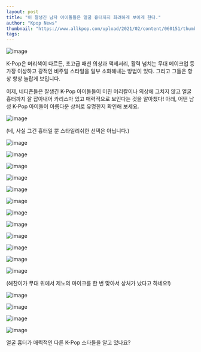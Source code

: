 ```yaml
---
layout: post
title: "이 잘생긴 남자 아이돌들은 얼굴 흉터까지 화려하게 보이게 한다."
author: "Kpop News"
thumbnail: "https://www.allkpop.com/upload/2021/02/content/060151/thumb/1612594294-20210206-scars.jpg"
tags: 
---
```



![image](https://www.allkpop.com/upload/2021/02/content/060151/1612594294-20210206-scars.jpg)

K-Pop은 머리색이 다르든, 초고급 패션 의상과 액세서리, 활력 넘치는 무대 메이크업 등 가장 이상하고 광적인 비주얼 스타일을 일부 소화해내는 방법이 있다. 그리고 그들은 항상 항상 놀랍게 보입니다.

이제, 네티즌들은 잘생긴 K-Pop 아이돌들이 미친 머리칼이나 의상에 그치지 않고 얼굴 흉터까지 잘 잡아내어 카리스마 있고 매력적으로 보인다는 것을 알아챘다! 아래, 어떤 남성 K-Pop 아이돌이 아름다운 상처로 유명한지 확인해 보세요.

![image](https://www.allkpop.com/upload/2021/02/content/060152/1612594330-1.jpeg)

(네, 사실 그건 흉터일 뿐 스타일리쉬한 선택은 아닙니다.)

![image](https://www.allkpop.com/upload/2021/02/content/060152/1612594330-2.jpeg)

![image](https://www.allkpop.com/upload/2021/02/content/060152/1612594330-4.jpeg)

![image](https://www.allkpop.com/upload/2021/02/content/060152/1612594330-5.jpeg)

![image](https://www.allkpop.com/upload/2021/02/content/060152/1612594330-6.jpeg)

![image](https://www.allkpop.com/upload/2021/02/content/060152/1612594331-7.jpeg)

![image](https://www.allkpop.com/upload/2021/02/content/060152/1612594331-8.jpeg)

![image](https://www.allkpop.com/upload/2021/02/content/060152/1612594331-9.jpeg)

![image](https://www.allkpop.com/upload/2021/02/content/060152/1612594331-10.jpg)

![image](https://www.allkpop.com/upload/2021/02/content/060152/1612594331-11.jpeg)

![image](https://www.allkpop.com/upload/2021/02/content/060152/1612594331-12.jpeg)

![image](https://www.allkpop.com/upload/2021/02/content/060158/1612594681-14.jpg)

![image](https://www.allkpop.com/upload/2021/02/content/060152/1612594331-15.jpeg)

(해찬이가 무대 위에서 제노의 마이크를 한 번 맞아서 상처가 났다고 하네요!)

![image](https://www.allkpop.com/upload/2021/02/content/060152/1612594331-16.jpg)

![image](https://www.allkpop.com/upload/2021/02/content/060152/1612594331-17.jpg)

![image](https://www.allkpop.com/upload/2021/02/content/060152/1612594331-18.jpeg)

![image](https://www.allkpop.com/upload/2021/02/content/060152/1612594332-19.jpg)

얼굴 흉터가 매력적인 다른 K-Pop 스타들을 알고 있나요?